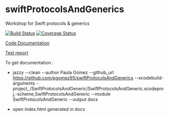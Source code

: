 # swiftProtocolsAndGenerics

Workshop for Swift protocols &amp; generics

[![Build Status](https://travis-ci.org/pgomez95/swiftProtocolsAndGenerics.svg?branch=master)](https://travis-ci.org/pgomez95/swiftProtocolsAndGenerics)
[![Coverage Status](https://coveralls.io/repos/github/pgomez95/swiftProtocolsAndGenerics/badge.svg?branch=master)](https://coveralls.io/github/pgomez95/swiftProtocolsAndGenerics?branch=master)


[Code Documentation](https://pgomez95.github.io/swiftProtocolsAndGenerics/docs/Classes.html)



[Test report](https://pgomez95.github.io/swiftProtocolsAndGenerics/build/reports/tests.html)

To get documentation :

  - jazzy --clean --author Paula Gómez --github_url https://github.com/pgomez95/swiftProtocolsAndGenerics --xcodebuild-arguments -project,./SwiftProtocolsAndGeneric/SwiftProtocolsAndGeneric.xcodeproj,-scheme,SwiftProtocolsAndGeneric --module SwiftProtocolsAndGeneric --output docs
  
  - open index.html generated in docs
